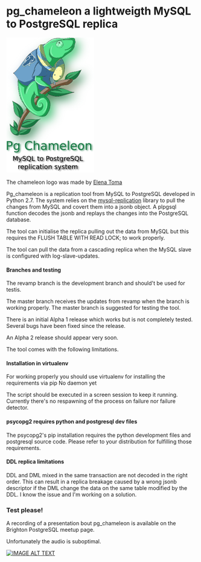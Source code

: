 # pg_chameleon a lightweigth MySQL to PostgreSQL replica

![Alt text](images/pgchameleon.png "Igor the chameleon")

The chameleon logo was made by [Elena Toma](http://tonkipappero.deviantart.com/ "Tonkipappero's Art")

Pg_chameleon is a replication tool from MySQL to PostgreSQL developed in Python 2.7. The system relies on
the [mysql-replication](https://github.com/noplay/python-mysql-replication "mysql-replication") library to pull the changes from MySQL and covert them into a jsonb object.
A plpgsql function decodes the jsonb and replays the changes into the PostgreSQL database.

The tool can initialise the replica pulling out the data from MySQL but this requires the FLUSH TABLE WITH READ LOCK; to work properly.

The tool can pull the data from a cascading replica when the MySQL slave is configured with log-slave-updates.

#### Branches and testing

The revamp branch is the development branch and should't be used for testis.

The master branch receives the updates from revamp when the branch is working properly. The master branch is suggested for
testing the tool.


There is an initial  Alpha 1  release which works but is not completely tested. Several bugs have been fixed since the release.

An Alpha 2 release should appear very soon.

The tool comes with the following limitations.

#### Installation in virtualenv

For working properly you should use virtualenv for installing the requirements via pip
No daemon yet

The script should be executed in a screen session to keep it running. Currently there's no respawning of the process on failure nor failure detector.

#### psycopg2 requires python and postgresql dev files

The psycopg2's pip installation requires the python development files and postgresql source code.
Please refer to your distribution for fulfilling those requirements.

#### DDL replica limitations

DDL and DML mixed in the same transaction are not decoded in the right order. This can result in a replica breakage caused by a wrong jsonb descriptor if the DML change the data on the same table modified by the DDL. I know the issue and I'm working on a solution.

### Test please!


A recording of a presentation  bout pg_chameleon is available on the Brighton PostgreSQL meetup page.

Unfortunately the audio is suboptimal.

[![IMAGE ALT TEXT](http://img.youtube.com/vi/ZZeBGDpUhec/0.jpg)](http://www.youtube.com/watch?v=ZZeBGDpUhec "pg_chameleon a lightweight replication system")
